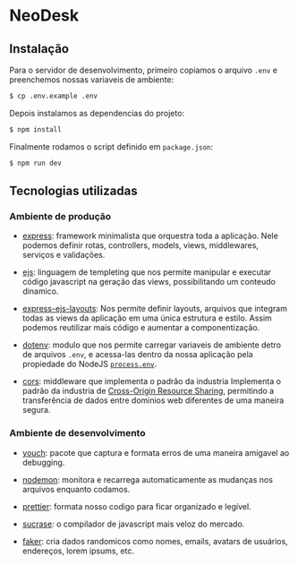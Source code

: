 # NeoDesk

## Instalação

Para o servidor de desenvolvimento, primeiro copiamos o arquivo `.env` e
preenchemos nossas variaveis de ambiente:

```bash
$ cp .env.example .env
```

Depois instalamos as dependencias do projeto:

```bash
$ npm install
```

Finalmente rodamos o script definido em `package.json`:

```bash
$ npm run dev
```

## Tecnologias utilizadas

### Ambiente de produção

- [express](https://expressjs.com/pt-br/): framework minimalista que orquestra
  toda a aplicação. Nele podemos definir rotas, controllers, models, views,
  middlewares, serviços e validações.

- [ejs](https://ejs.co/#docs): linguagem de templeting que nos permite manipular
  e executar código javascript na geração das views, possibilitando um conteudo
  dinamico.

- [express-ejs-layouts](https://github.com/Soarez/express-ejs-layouts): Nos
  permite definir layouts, arquivos que integram todas as views da aplicação em
  uma única estrutura e estilo. Assim podemos reutilizar mais código e aumentar
  a componentização.

- [dotenv](https://github.com/motdotla/dotenv#usage): modulo que nos permite
  carregar variaveis de ambiente detro de arquivos `.env`, e acessa-las dentro
  da nossa aplicação pela propiedade do NodeJS
  [`process.env`](https://nodejs.org/docs/latest/api/process.html#process_process_env).

- [cors](https://github.com/expressjs/cors#usage): middleware
  que implementa o padrão da industria Implementa o padrão da industria de
  [Cross-Origin Resource Sharing](https://developer.mozilla.org/pt-BR/docs/Web/HTTP/Controle_Acesso_CORS),
  permitindo a transferência de dados entre dominios web diferentes de uma
  maneira segura.

### Ambiente de desenvolvimento

- [youch](https://github.com/poppinss/youch#youch): pacote que captura e formata
  erros de uma maneira amigavel ao debugging.

- [nodemon](https://github.com/remy/nodemon#usage): monitora e recarrega
  automaticamente as mudanças nos arquivos enquanto codamos.

- [prettier](https://prettier.io/playground/): formata nosso codigo para ficar
  organizado e legível.

- [sucrase](https://github.com/alangpierce/sucrase#sucrase): o compilador de
  javascript mais veloz do mercado.

- [faker](https://github.com/Marak/faker.js): cria dados randomicos como nomes,
  emails, avatars de usuários, endereços, lorem ipsums, etc.
